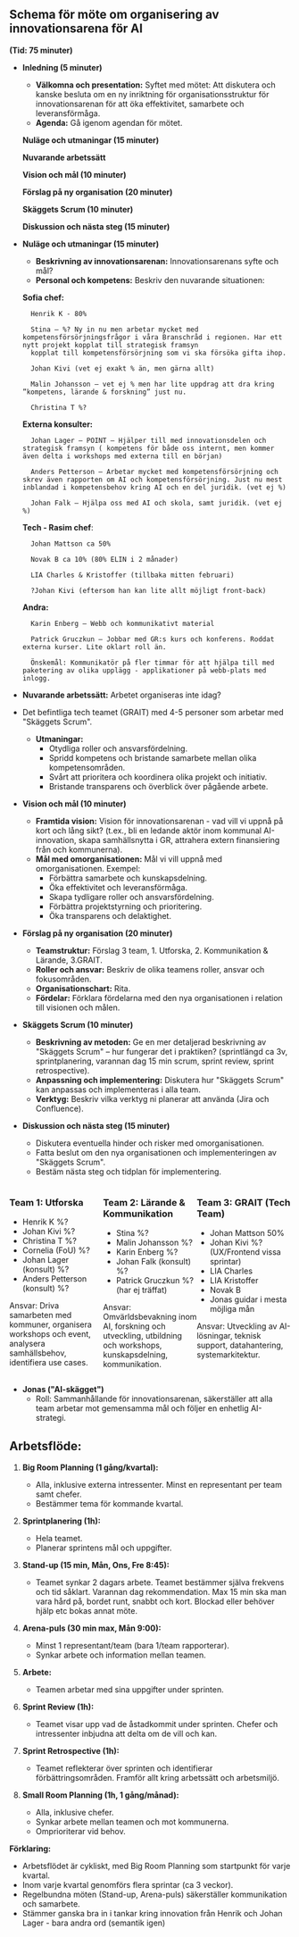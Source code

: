 ## Schema för möte om organisering av innovationsarena för AI

**(Tid: 75 minuter)**

* **Inledning (5 minuter)**
    * **Välkomna och presentation:** Syftet med mötet: Att diskutera och kanske besluta om en ny inriktning för organisationsstruktur för innovationsarenan för att öka effektivitet, samarbete och leveransförmåga.
    * **Agenda:** Gå igenom agendan för mötet.
    
    **Nuläge och utmaningar (15 minuter)**

    **Nuvarande arbetssätt**
    
    **Vision och mål (10 minuter)**
    
    **Förslag på ny organisation (20 minuter)**
    
    **Skäggets Scrum (10 minuter)**
    
    **Diskussion och nästa steg (15 minuter)**


* **Nuläge och utmaningar (15 minuter)**
    * **Beskrivning av innovationsarenan:** Innovationsarenans syfte och mål?
    * **Personal och kompetens:** Beskriv den nuvarande situationen: 
    

    **Sofia chef:**
    
        Henrik K - 80%
        
        Stina – %? Ny in nu men arbetar mycket med kompetensförsörjningsfrågor i våra Branschråd i regionen. Har ett nytt projekt kopplat till strategisk framsyn 
        kopplat till kompetensförsörjning som vi ska försöka gifta ihop.
        
        Johan Kivi (vet ej exakt % än, men gärna allt)
        
        Malin Johansson – vet ej % men har lite uppdrag att dra kring ”kompetens, lärande & forskning” just nu.

        Christina T %?

    **Externa konsulter:**
    
        Johan Lager – POINT – Hjälper till med innovationsdelen och strategisk framsyn ( kompetens för både oss internt, men kommer även delta i workshops med externa till en början)
        
        Anders Petterson – Arbetar mycket med kompetensförsörjning och skrev även rapporten om AI och kompetensförsörjning. Just nu mest inblandad i kompetensbehov kring AI och en del juridik. (vet ej %)
        
        Johan Falk – Hjälpa oss med AI och skola, samt juridik. (vet ej %)

    **Tech - Rasim chef**:
    
        Johan Mattson ca 50%
        
        Novak B ca 10% (80% ELIN i 2 månader)
        
        LIA Charles & Kristoffer (tillbaka mitten februari)
        
        ?Johan Kivi (eftersom han kan lite allt möjligt front-back)
         
    **Andra:**

        Karin Enberg – Webb och kommunikativt material
    
        Patrick Gruczkun – Jobbar med GR:s kurs och konferens. Roddat externa kurser. Lite oklart roll än.
    
        Önskemål: Kommunikatör på fler timmar för att hjälpa till med paketering av olika upplägg - applikationer på webb-plats med inlogg.

* **Nuvarande arbetssätt:** Arbetet organiseras inte idag? 

* Det befintliga tech teamet (GRAIT) med 4-5 personer som arbetar med "Skäggets Scrum".
    * **Utmaningar:**
        * Otydliga roller och ansvarsfördelning.
        * Spridd kompetens och bristande samarbete mellan olika kompetensområden.
        * Svårt att prioritera och koordinera olika projekt och initiativ.
        * Bristande transparens och överblick över pågående arbete.

* **Vision och mål (10 minuter)**
    * **Framtida vision:** Vision för innovationsarenan - vad vill vi uppnå på kort och lång sikt? (t.ex., bli en ledande aktör inom kommunal AI-innovation, skapa samhällsnytta i GR, attrahera extern finansiering från och kommunerna).
    * **Mål med omorganisationen:** Mål vi vill uppnå med omorganisationen. Exempel:
        * Förbättra samarbete och kunskapsdelning.
        * Öka effektivitet och leveransförmåga.
        * Skapa tydligare roller och ansvarsfördelning.
        * Förbättra projektstyrning och prioritering.
        * Öka transparens och delaktighet.

* **Förslag på ny organisation (20 minuter)**
    * **Teamstruktur:** Förslag 3 team, 1. Utforska, 2. Kommunikation & Lärande, 3.GRAIT. 
    * **Roller och ansvar:** Beskriv de olika teamens roller, ansvar och fokusområden.
    * **Organisationschart:** Rita. 
    * **Fördelar:** Förklara fördelarna med den nya organisationen i relation till visionen och målen.

* **Skäggets Scrum (10 minuter)**
    * **Beskrivning av metoden:** Ge en mer detaljerad beskrivning av "Skäggets Scrum" – hur fungerar det i praktiken? (sprintlängd ca 3v, sprintplanering, varannan dag 15 min scrum, sprint review, sprint retrospective).
    * **Anpassning och implementering:** Diskutera hur "Skäggets Scrum" kan anpassas och implementeras i alla team.
    * **Verktyg:** Beskriv vilka verktyg ni planerar att använda (Jira och Confluence).

* **Diskussion och nästa steg (15 minuter)**
    * Diskutera eventuella hinder och risker med omorganisationen.
    * Fatta beslut om den nya organisationen och implementeringen av "Skäggets Scrum".
    * Bestäm nästa steg och tidplan för implementering.

<div style="display: flex;">
  <div style="width: 33.33%;">
    <h3>Team 1: Utforska</h3>
    <ul>
      <li>Henrik K %?</li>
      <li>Johan Kivi %?</li>
      <li>Christina T %?</li>
      <li>Cornelia (FoU) %?</li>
      <li>Johan Lager (konsult) %?</li>
      <li>Anders Petterson (konsult) %?</li> 
    </ul>
    <p>Ansvar: Driva samarbeten med kommuner, organisera workshops och event, analysera samhällsbehov, identifiera use cases.</p>
  </div>
  <div style="width: 33.33%;">
    <h3>Team 2: Lärande & Kommunikation</h3>
    <ul>
      <li>Stina %?</li>
      <li>Malin Johansson %?</li>
      <li>Karin Enberg %?</li>
      <li>Johan Falk (konsult) %?</li>
      <li>Patrick Gruczkun %? (har ej träffat)</li> 
    </ul>
    <p>Ansvar: Omvärldsbevakning inom AI, forskning och utveckling, utbildning och workshops, kunskapsdelning, kommunikation.</p>
  </div>
  <div style="width: 33.33%;">
    <h3>Team 3: GRAIT (Tech Team)</h3>
    <ul>
      <li>Johan Mattson 50%</li>
      <li>Johan Kivi %? (UX/Frontend vissa sprintar)</li>
      <li>LIA Charles</li> 
      <li>LIA Kristoffer</li>
      <li>Novak B</li>
      <li>Jonas guidar i mesta möjliga mån</li>
    </ul>
    <p>Ansvar: Utveckling av AI-lösningar, teknisk support, datahantering, systemarkitektur.</p>
  </div>
</div>

* **Jonas ("AI-skägget")**
    * Roll: Sammanhållande för innovationsarenan, säkerställer att alla team arbetar mot gemensamma mål och följer en enhetlig AI-strategi.
    
## Arbetsflöde:

1. **Big Room Planning (1 gång/kvartal):**  
    * Alla, inklusive externa intressenter. Minst en representant per team samt chefer.
    * Bestämmer tema för kommande kvartal.

2. **Sprintplanering (1h):**
    * Hela teamet. 
    * Planerar sprintens mål och uppgifter.

3. **Stand-up (15 min, Mån, Ons, Fre 8:45):**
    * Teamet synkar 2 dagars arbete. Teamet bestämmer själva frekvens och tid såklart. Varannan dag rekommendation. Max 15 min ska man vara hård på, bordet runt, snabbt och kort. Blockad eller behöver hjälp etc bokas annat möte.

4. **Arena-puls (30 min max, Mån 9:00):**
    * Minst 1 representant/team (bara 1/team rapporterar).
    * Synkar arbete och information mellan teamen.

5. **Arbete:**
    * Teamen arbetar med sina uppgifter under sprinten. 

6. **Sprint Review (1h):**
    * Teamet visar upp vad de åstadkommit under sprinten. Chefer och intressenter inbjudna att delta om de vill och kan.

7. **Sprint Retrospective (1h):**
    * Teamet reflekterar över sprinten och identifierar förbättringsområden. Framför allt kring arbetssätt och arbetsmiljö.

8. **Small Room Planning (1h, 1 gång/månad):**
    * Alla, inklusive chefer.
    * Synkar arbete mellan teamen och mot kommunerna.
    * Omprioriterar vid behov.


**Förklaring:**

* Arbetsflödet är cykliskt, med Big Room Planning som startpunkt för varje kvartal.
* Inom varje kvartal genomförs flera sprintar (ca 3 veckor).
* Regelbundna möten (Stand-up, Arena-puls) säkerställer kommunikation och samarbete.
* Stämmer ganska bra in i tankar kring innovation från Henrik och Johan Lager - bara andra ord (semantik igen)